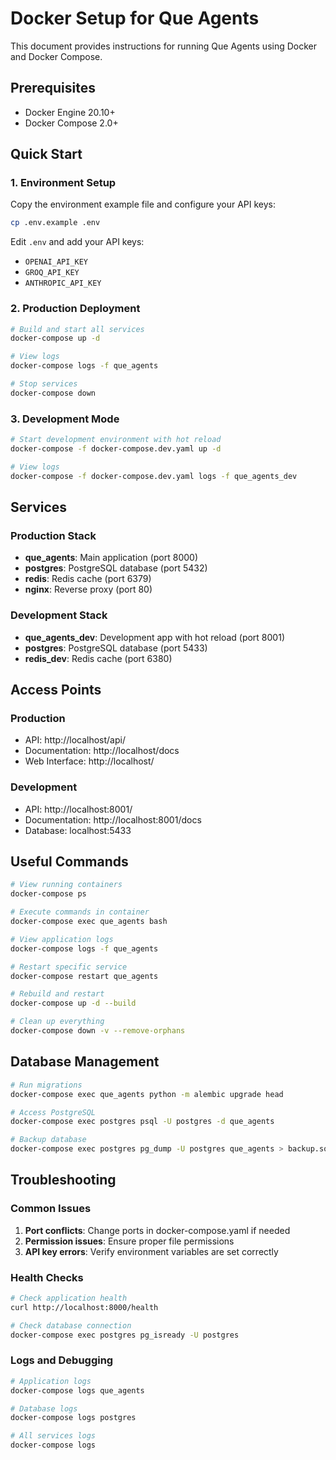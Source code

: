 # Docker Setup for Que Agents

This document provides instructions for running Que Agents using Docker and Docker Compose.

## Prerequisites

- Docker Engine 20.10+
- Docker Compose 2.0+

## Quick Start

### 1. Environment Setup

Copy the environment example file and configure your API keys:

```bash
cp .env.example .env
```

Edit `.env` and add your API keys:
- `OPENAI_API_KEY`
- `GROQ_API_KEY`
- `ANTHROPIC_API_KEY`

### 2. Production Deployment

```bash
# Build and start all services
docker-compose up -d

# View logs
docker-compose logs -f que_agents

# Stop services
docker-compose down
```

### 3. Development Mode

```bash
# Start development environment with hot reload
docker-compose -f docker-compose.dev.yaml up -d

# View logs
docker-compose -f docker-compose.dev.yaml logs -f que_agents_dev
```

## Services

### Production Stack
- **que_agents**: Main application (port 8000)
- **postgres**: PostgreSQL database (port 5432)
- **redis**: Redis cache (port 6379)
- **nginx**: Reverse proxy (port 80)

### Development Stack
- **que_agents_dev**: Development app with hot reload (port 8001)
- **postgres**: PostgreSQL database (port 5433)
- **redis_dev**: Redis cache (port 6380)

## Access Points

### Production
- API: http://localhost/api/
- Documentation: http://localhost/docs
- Web Interface: http://localhost/

### Development
- API: http://localhost:8001/
- Documentation: http://localhost:8001/docs
- Database: localhost:5433

## Useful Commands

```bash
# View running containers
docker-compose ps

# Execute commands in container
docker-compose exec que_agents bash

# View application logs
docker-compose logs -f que_agents

# Restart specific service
docker-compose restart que_agents

# Rebuild and restart
docker-compose up -d --build

# Clean up everything
docker-compose down -v --remove-orphans
```

## Database Management

```bash
# Run migrations
docker-compose exec que_agents python -m alembic upgrade head

# Access PostgreSQL
docker-compose exec postgres psql -U postgres -d que_agents

# Backup database
docker-compose exec postgres pg_dump -U postgres que_agents > backup.sql
```

## Troubleshooting

### Common Issues

1. **Port conflicts**: Change ports in docker-compose.yaml if needed
2. **Permission issues**: Ensure proper file permissions
3. **API key errors**: Verify environment variables are set correctly

### Health Checks

```bash
# Check application health
curl http://localhost:8000/health

# Check database connection
docker-compose exec postgres pg_isready -U postgres
```

### Logs and Debugging

```bash
# Application logs
docker-compose logs que_agents

# Database logs
docker-compose logs postgres

# All services logs
docker-compose logs
```
